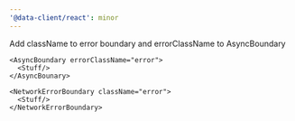 ```yaml
---
'@data-client/react': minor
---
```


Add className to error boundary and errorClassName to AsyncBoundary


```tsx
<AsyncBoundary errorClassName="error">
  <Stuff/>
</AsyncBounary>
```

```tsx
<NetworkErrorBoundary className="error">
  <Stuff/>
</NetworkErrorBoundary>
```